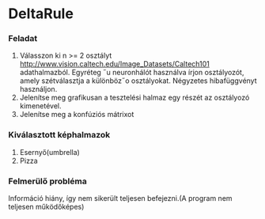 # DeltaRule
### Feladat
1. Válasszon ki n >= 2 osztályt http://www.vision.caltech.edu/Image_Datasets/Caltech101
adathalmazból. Egyréteg ˝u neuronhálót használva írjon osztályozót, amely szétválasztja a különböz˝o
osztályokat. Négyzetes hibafüggvényt használjon.
2. Jelenítse meg grafikusan a tesztelési halmaz egy részét az osztályozó kimenetével.
3. Jelenítse meg a konfúziós mátrixot

### Kiválasztott képhalmazok
1. Esernyő(umbrella)
2. Pizza

### Felmerülő probléma
Információ hiány, így nem sikerült teljesen befejezni.(A program nem teljesen működőképes)
